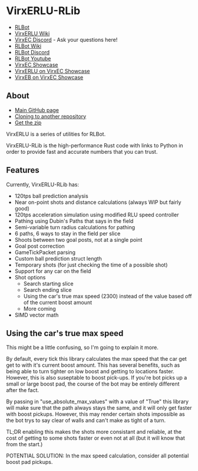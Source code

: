 # VirxERLU-RLib

+ [RLBot](http://www.rlbot.org/)
+ [VirxERLU Wiki](https://github.com/VirxEC/VirxERLU/wiki)
+ [VirxEC Discord](https://discord.gg/rutfWr4Yrw) - Ask your questions here!
+ [RLBot Wiki](https://github.com/RLBot/RLBot/wiki)
+ [RLBot Discord](https://discord.gg/rlbot)
+ [RLBot Youtube](https://www.youtube.com/channel/UCu8scB_k94Kh-iO979QTDJA)
+ [VirxEC Showcase](https://www.virxcase.dev)
+ [VirxERLU on VirxEC Showcase](https://virxerlu.virxcase.dev/)
+ [VirxEB on VirxEC Showcase](https://virxeb.virxcase.dev/)

## About

+ [Main GitHub page](https://github.com/VirxEC/VirxERLU)
+ [Cloning to another repository](https://github.com/VirxEC/VirxERLU/generate)
+ [Get the zip](https://github.com/VirxEC/VirxERLU/archive/master.zip)

VirxERLU is a series of utilities for RLBot.

VirxERLU-RLib is the high-performance Rust code with links to Python in order to provide fast and accurate numbers that you can trust.

## Features

Currently, VirxERLU-RLib has:

+ 120tps ball prediction analysis
+ Near on-point shots and distance calculations (always WIP but fairly good)
+ 120tps acceleration simulation using modified RLU speed controller
+ Pathing using Dubin's Paths that says in the field
+ Semi-variable turn radius calculations for pathing
+ 6 paths, 6 ways to stay in the field per slice
+ Shoots between two goal posts, not at a single point
+ Goal post correction
+ GameTickPacket parsing
+ Custom ball prediction struct length
+ Temporary shots (for just checking the time of a possible shot)
+ Support for any car on the field
+ Shot options
    - Search starting slice
    - Search ending slice
    - Using the car's true max speed (2300) instead of the value based off of the current boost amount
    - More coming
+ SIMD vector math

## Using the car's true max speed

This might be a little confusing, so I'm going to explain it more.

By default, every tick this library calculates the max speed that the car get get to with it's current boost amount. This has several benefits, such as being able to turn tighter on low boost and getting to locations faster. However, this is also suseptable to boost pick-ups. If you're bot picks up a small or large boost pad, the course of the bot may be entirely different after the fact.

By passing in "use_absolute_max_values" with a value of "True" this library will make sure that the path always stays the same, and it will only get faster with boost pickups. However, this may render certain shots impossible as the bot trys to say clear of walls and can't make as tight of a turn.

TL;DR enabling this makes the shots more consistant and reliable, at the cost of getting to some shots faster or even not at all (but it will know that from the start.)

POTENTIAL SOLUTION: In the max speed calculation, consider all potential boost pad pickups.
